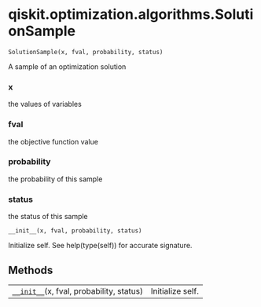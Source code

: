 # qiskit.optimization.algorithms.SolutionSample

`SolutionSample(x, fval, probability, status)`

A sample of an optimization solution

### x

the values of variables

### fval

the objective function value

### probability

the probability of this sample

### status

the status of this sample

`__init__(x, fval, probability, status)`

Initialize self. See help(type(self)) for accurate signature.

## Methods

|                                                                                                                                                              |                  |
| ------------------------------------------------------------------------------------------------------------------------------------------------------------ | ---------------- |
| [`__init__`](#qiskit.optimization.algorithms.SolutionSample.__init__ "qiskit.optimization.algorithms.SolutionSample.__init__")(x, fval, probability, status) | Initialize self. |
